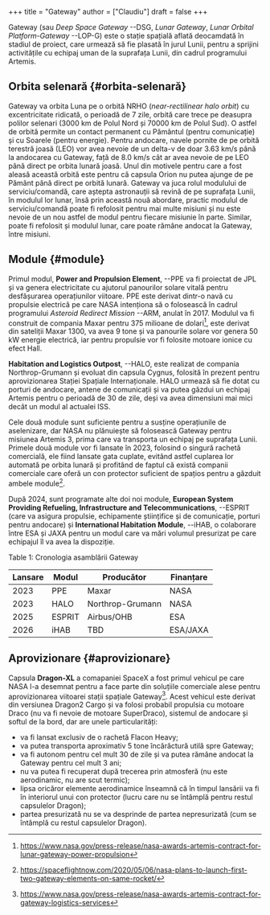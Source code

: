 +++
title = "Gateway"
author = ["Claudiu"]
draft = false
+++

Gateway (sau _Deep Space Gateway_ --DSG, _Lunar Gateway_, _Lunar Orbital Platform-Gateway_ --LOP-G) este o stație spațială aflată deocamdată în stadiul de proiect, care urmează să fie plasată în jurul Lunii, pentru a sprijini  activitățile cu echipaj uman de la suprafața Lunii, din cadrul programului Artemis.


## Orbita selenară {#orbita-selenară}

Gateway va orbita Luna pe o orbită NRHO (_near-rectilinear halo orbit_) cu excentricitate ridicată, o perioadă de 7 zile, orbită care trece pe deasupra polilor selenari (3000 km de Polul Nord și 70000 km de Polul Sud). O astfel de orbită permite un contact permanent cu Pământul (pentru comunicație) și cu Soarele (pentru energie). Pentru andocare, navele pornite de pe orbită terestră joasă (LEO) vor avea nevoie de un delta-v de doar 3.63 km/s până la andocarea cu Gateway, față de 8.0 km/s cât ar avea nevoie de pe LEO până direct pe orbita lunară joasă. Unul din motivele pentru care a fost aleasă această orbită este pentru că capsula Orion nu putea ajunge de pe Pământ până direct pe orbită lunară. Gateway va juca rolul modulului de serviciu/comandă, care aștepta astronauții să revină de pe suprafața Lunii, în modulul lor lunar, însă prin această nouă abordare, practic modulul de serviciu/comandă poate fi refolosit pentru mai multe misiuni și nu este nevoie de un nou astfel de modul pentru fiecare misiunie în parte. Similar, poate fi refolosit și modulul lunar, care poate rămâne andocat la Gateway, între misiuni.


## Module {#module}

Primul modul, **Power and Propulsion Element**, --PPE  va fi proiectat de JPL și va genera electricitate cu ajutorul panourilor solare vitală pentru desfășurarea operațiunilor viitoare. PPE este derivat dintr-o navă cu propulsie electrică pe care NASA intenționa să o folosească în cadrul programului _Asteroid Redirect Mission_ --ARM, anulat în 2017. Modulul va fi construit de compania Maxar pentru 375 milioane de dolari[^fn:1], este derivat din sateliții Maxar 1300, va avea 9 tone și va panourile solare vor genera 50 kW energie electrică, iar pentru propulsie vor fi folosite motoare ionice cu efect Hall.

**Habitation and Logistics Outpost**, --HALO, este realizat de compania Northrop-Grumann și evoluat din capsula Cygnus, folosită în prezent pentru aprovizionarea Stației Spațiale Internaționale. HALO urmează să fie dotat cu porturi de andocare, antene de comunicații și va putea găzdui un echipaj Artemis pentru o perioadă de 30 de zile, deși va avea dimensiuni mai mici decât un modul al actualei ISS.

Cele două module sunt suficiente pentru a susține operațiunile de aselenizare, dar NASA nu plănuiește să folosească Gateway pentru misiunea Artemis 3, prima care va transporta un echipaj pe suprafața Lunii. Primele două module vor fi lansate în 2023, folosind o singură rachetă comercială, ele fiind lansate gata cuplate, evitând astfel cuplarea lor automată pe orbita lunară și profitând de faptul că există companii comerciale care oferă un con protector suficient de spațios pentru a găzduit ambele module[^fn:2].

După 2024, sunt programate alte doi noi module, **European System Providing Refueling, Infrastructure and Telecommunications**, --ESPRIT (care va asigura propulsie, echipamente științifice și de comunicație, porturi pentru andocare) și **International Habitation Module**, --iHAB, o colaborare între ESA și JAXA pentru un modul care va mări volumul presurizat pe care echipajul îl va avea la dispoziție.

<div class="table-caption">
  <span class="table-number">Table 1</span>:
  Cronologia asamblării Gateway
</div>

| Lansare | Modul  | Producător       | Finanțare |
|---------|--------|------------------|-----------|
| 2023    | PPE    | Maxar            | NASA      |
| 2023    | HALO   | Northrop-Grumann | NASA      |
| 2025    | ESPRIT | Airbus/OHB       | ESA       |
| 2026    | iHAB   | TBD              | ESA/JAXA  |


## Aprovizionare {#aprovizionare}

Capsula **Dragon-XL** a comapaniei SpaceX a fost primul vehicul pe care NASA l-a desemnat pentru a face parte din soluțiile comerciale alese pentru aprovizionarea viitoarei stații spațiale Gateway[^fn:3]. Acest vehicul este derivat din versiunea Dragon2 Cargo și va folosi probabil propulsia cu motoare Draco (nu va fi nevoie de motoare SuperDraco), sistemul de andocare și softul de la bord, dar are unele particularități:

-   va fi lansat exclusiv de o rachetă Flacon Heavy;
-   va putea transporta aproximativ 5 tone încărăctură utilă spre Gateway;
-   va fi autonom pentru cel mult 30 de zile și va putea rămâne andocat la Gateway pentru cel mult 3 ani;
-   nu va putea fi recuperat după trecerea prin atmosferă (nu este aerodinamic, nu are scut termic);
-   lipsa oricăror elemente aerodinamice înseamnă că în timpul lansării va fi în interiorul unui con protector (lucru care nu se întâmplă pentru restul capsulelor Dragon);
-   partea presurizată nu se va desprinde de partea nepresurizată (cum se întâmplă cu restul capsulelor Dragon).

[^fn:1]: <https://www.nasa.gov/press-release/nasa-awards-artemis-contract-for-lunar-gateway-power-propulsion>
[^fn:2]: <https://spaceflightnow.com/2020/05/06/nasa-plans-to-launch-first-two-gateway-elements-on-same-rocket/>
[^fn:3]: <https://www.nasa.gov/press-release/nasa-awards-artemis-contract-for-gateway-logistics-services>